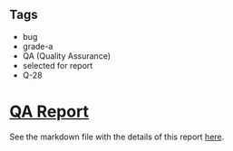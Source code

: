 ## Tags

- bug
- grade-a
- QA (Quality Assurance)
- selected for report
- Q-28

# [QA Report](https://github.com/code-423n4/2023-05-ajna-findings/issues/299) 

See the markdown file with the details of this report [here](https://github.com/code-423n4/2023-05-ajna-findings/blob/main/data/rbserver-Q.md).